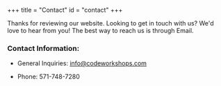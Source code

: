+++
title = "Contact"
id = "contact"
+++



Thanks for reviewing our website. Looking to get in touch with us? We'd love to hear from you! The best way to reach us is through Email.


### Contact Information:


- General Inquiries: info@codeworkshops.com

- Phone:  571-748-7280
